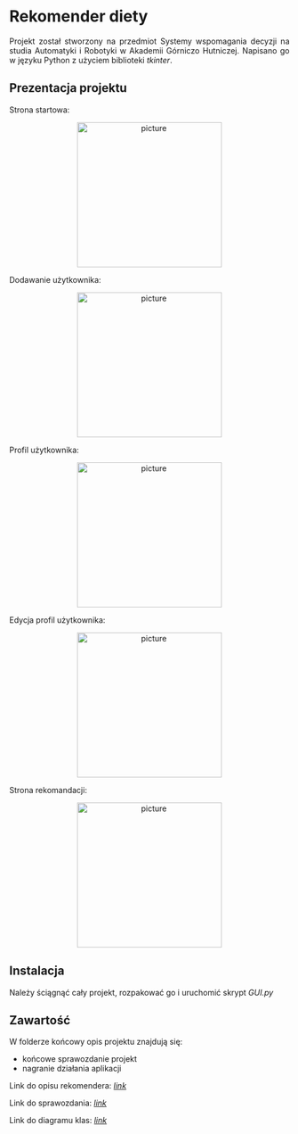 # Rekomender diety

<div style="text-align: justify;">

Projekt został stworzony na przedmiot Systemy wspomagania decyzji na studia Automatyki i Robotyki w Akademii Górniczo Hutniczej. Napisano go w języku Python z użyciem biblioteki <i>tkinter</i>.

## Prezentacja projektu

Strona startowa:

<p align="center">
<img src=".\końcowy opis projektu\zdjecia aplikacji\start.PNG" alt="picture" width="260px" height="260px">
</p>

Dodawanie użytkownika:

<p align="center">
<img src=".\końcowy opis projektu\zdjecia aplikacji\dodawanie_uzytkownika.PNG" alt="picture" width="260px" height="260px">
</p>

Profil użytkownika:

<p align="center">
<img src=".\końcowy opis projektu\zdjecia aplikacji\profil.PNG" alt="picture" width="260px" height="260px">
</p>

Edycja profil użytkownika:

<p align="center">
<img src=".\końcowy opis projektu\zdjecia aplikacji\edycja_profilu.PNG" alt="picture" width="260px" height="260px">
</p>

Strona rekomandacji:

<p align="center">
<img src=".\końcowy opis projektu\zdjecia aplikacji\rekomendacja.PNG" alt="picture" width="260px" height="260px">
</p>

## Instalacja

Należy ściągnąć cały projekt, rozpakować go i uruchomić skrypt <i>GUI.py</i>

## Zawartość

W folderze końcowy opis projektu znajdują się:
 - końcowe sprawozdanie projekt
 - nagranie działania aplikacji

Link do opisu rekomendera: <a href="https://1drv.ms/w/s!Ap90eM3x6ipjlgXoikanosmpU_KV?e=YsFmWD"><i>link</i></a>

Link do sprawozdania: <a href="https://1drv.ms/w/s!Ap90eM3x6ipjmnoG5YJ-H-YmYnuk?e=rIBReh"><i>link</i></a>

Link do diagramu klas: <a href="http://www.plantuml.com/plantuml/uml/jLDF2zCm5B_dK-JOQITuBNCCd0SF6wA8nyVRybR3qcGagMMetzqaBLrJh4F1omZlp-_FRwyxvz7wjb7ihD0v_Xw-I2rCnxyp_f9twVsg9jEGj_UAEszZlK6fbJ6tOiL-id7p0zOqtOilv--AmED9KHWEXRCYjD0F39Mlg6k2MzWkZjGbc8h7tpBqZ2CDhIFBt_2ZqRJg-Qy45uiDkK9NN6e_4RAtvWPxqsaua6wZ7W2ffGSe7AbBEQWhUG8ekSUw5rZo50PyGzLIe5k_JcGr-QdFG_0-X1InFwMLg3QE33EFOefZv4zu2k-cpI3VMa9Fy3cuVBeKtYX4IkJVuXjPFzBPD0rfWLuQ_HlYFgTgp2kWZN0BJju9wNCVot0H1gJuN_RsalnVgX3e4Kxeg5ZI9WmeUQLbQOkYXi_ZnNhz-COgljb40Ovljom_spyCJWwGRtvCnXXxtDtGIMyskw-yEJ-3UN_CCQjcV_JGcjDaUgAVt6BkAbj-lf3746SdNDdSBbXh6_KB"><i>link</i></a>

</div>
